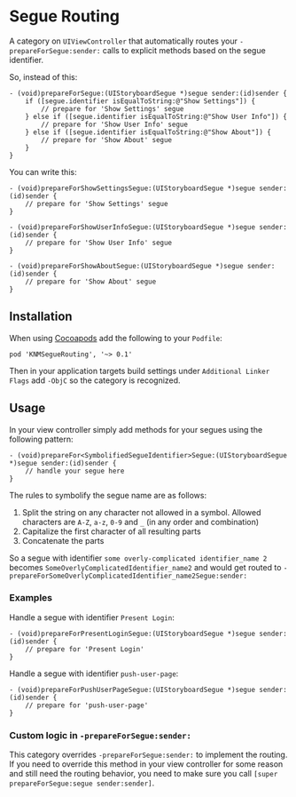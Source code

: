 # Segue Routing

A category on `UIViewController` that automatically routes your `-prepareForSegue:sender:` calls to explicit methods based on the segue identifier.

So, instead of this:

    - (void)prepareForSegue:(UIStoryboardSegue *)segue sender:(id)sender {
        if ([segue.identifier isEqualToString:@"Show Settings"]) {
            // prepare for 'Show Settings' segue
        } else if ([segue.identifier isEqualToString:@"Show User Info"]) {
            // prepare for 'Show User Info' segue
        } else if ([segue.identifier isEqualToString:@"Show About"]) {
            // prepare for 'Show About' segue
        }
    }

You can write this:

    - (void)prepareForShowSettingsSegue:(UIStoryboardSegue *)segue sender:(id)sender {
        // prepare for 'Show Settings' segue
    }
    
    - (void)prepareForShowUserInfoSegue:(UIStoryboardSegue *)segue sender:(id)sender {
        // prepare for 'Show User Info' segue
    }
    
    - (void)prepareForShowAboutSegue:(UIStoryboardSegue *)segue sender:(id)sender {
        // prepare for 'Show About' segue
    }


## Installation

When using [Cocoapods](http://cocoapods.org) add the following to your `Podfile`:

    pod 'KNMSegueRouting', '~> 0.1'

Then in your application targets build settings under `Additional Linker Flags` add `-ObjC` so the category is recognized.


## Usage

In your view controller simply add methods for your segues using the following pattern:

    - (void)prepareFor<SymbolifiedSegueIdentifier>Segue:(UIStoryboardSegue *)segue sender:(id)sender {
        // handle your segue here
    }

The rules to symbolify the segue name are as follows:

1. Split the string on any character not allowed in a symbol. Allowed characters are `A-Z`, `a-z`, `0-9` and `_` (in any order and combination)
2. Capitalize the first character of all resulting parts
3. Concatenate the parts

So a segue with identifier `some overly-complicated identifier_name 2` becomes `SomeOverlyComplicatedIdentifier_name2` and would get routed to `-prepareForSomeOverlyComplicatedIdentifier_name2Segue:sender:`


### Examples

Handle a segue with identifier `Present Login`:

    - (void)prepareForPresentLoginSegue:(UIStoryboardSegue *)segue sender:(id)sender {
        // prepare for 'Present Login'
    }

Handle a segue with identifier `push-user-page`:

    - (void)prepareForPushUserPageSegue:(UIStoryboardSegue *)segue sender:(id)sender {
        // prepare for 'push-user-page'
    }


### Custom logic in `-prepareForSegue:sender:`

This category overrides `-prepareForSegue:sender:` to implement the routing. If you need to override this method in your view controller for some reason and still need the routing behavior, you need to make sure you call `[super prepareForSegue:segue sender:sender]`.